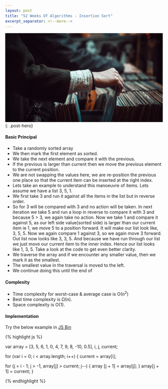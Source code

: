 ```yaml
---
layout: post
title: "52 Weeks Of Algorithms - Insertion Sort"
excerpt_separator: <!--more-->
---
```


![Insertion Sort](/public/sorting/insertion-sort-visual.jpg "A lady keeping a document in the drawer"){: .post-hero}
<!--more-->
#### Basic Principal
 * Take a randomly sorted array
 * We then mark the first element as sorted.
 * We take the next element and compare it with the previous.
 * If the previous is larger than current then we move the previous element to the current position.
 * We are not swapping the values here, we are re-position the previous one place so that the current item can be inserted at the right index.
 * Lets take an example to understand this manoeuvre of items. Lets assume we have a list 3, 5, 1. 
 * We first take 3 and run it against all the items in the list but in reverse order. 
 * So for 3 will be compared with 3 and no action will be taken. In next iteration we take 5 and run a loop in reverse to compare it with 3 and because 5 > 3, we again take no action. Now we take 1 and compare it against 5, as our left side value(sorted side) is larger than our current item ie 1, we move 5 to a position forward. It will make our list look like, 3, 5, 5. Now we again compare 1 against 3, so we again move 3 forward. Out list now looks like 3, 3, 5. And because we have run through our list we just move our current item to the inner index. Hence our list looks like 1, 3, 5. Take a look at the code to get even better clarity.
 * We traverse the array and if we encounter any smaller value, then we mark it as the smallest.
 * The smallest value in the traversal is moved to the left.
 * We continue doing this until the end of 

#### Complexity
* Time complexity for worst-case & average case is О(n<sup>2</sup>)
* Best time complexity is Ω(n).
* Space complexity is O(1).

#### Implementation
Try the below example in <a href="http://jsbin.com/gageqim/edit?js,console">JS Bin</a>

{% highlight js %}

var array = [3, 5, 6, 1, 0, 4, 7, 9, 8, -10, 0.5], i, j, current;

for (var i = 0; i < array.length; i++) {
  current = array[i];

  for (j = i - 1; j > -1, array[j] > current; j--) {
    array [j + 1] = array[j];
  }
  array[j + 1] = current;
}

{% endhighlight %}
